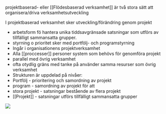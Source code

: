 
projektbaserad- eller [[Flödesbaserad verksamhet]] är två stora sätt att organisera/driva verksamhetsutveckling

I projektbaserad verksamhet sker utveckling/förändring genom projekt    

- arbetsform fö hantera unika tiddsavgränsade satsningar som utförs av tillfälligt sammansatta grupper.    
- styrning o prioritet sker med portfölj- och programstyrning
- Ingår i organisationens projektverksamhet
- Alla [[proccesser]] personer system som behövs för genomföra projekt
- parallel med övrig verksamhet
- ofta otydlig gräns med tanke på använder samma resurser som övrig verksamhet
- Strukturen är uppdelad på nivåer:
- Portfölj - prioritering och samordning av projekt
- program - samordning av projekt för att 
- stora projekt - satsningar bestående av flera projekt
- [[Projekt]] - satsningar utförs tillfälligt sammansatta grupper

**![](https://lh7-us.googleusercontent.com/wEOBLM9uqj6nlTFq-FazwgcMGvxOXxkUfcaFHJjMKMVwuFFRRY2ug631okDRVx5DJmC_dQbNqEVMbb0ZDyomGnWuxNginbJSa3UgPX2OrF1MIHxUmj3WQ-T_jnZA8qYrsdhBlppToKzeOqIGT-JfqOY)**



